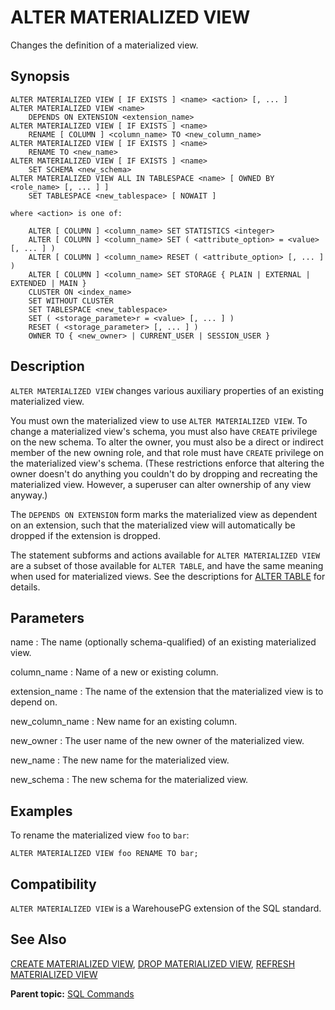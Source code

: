 # ALTER MATERIALIZED VIEW 

Changes the definition of a materialized view.

## <a id="section2"></a>Synopsis 

``` {#sql_command_synopsis}
ALTER MATERIALIZED VIEW [ IF EXISTS ] <name> <action> [, ... ]
ALTER MATERIALIZED VIEW <name>
    DEPENDS ON EXTENSION <extension_name>
ALTER MATERIALIZED VIEW [ IF EXISTS ] <name>
    RENAME [ COLUMN ] <column_name> TO <new_column_name>
ALTER MATERIALIZED VIEW [ IF EXISTS ] <name>
    RENAME TO <new_name>
ALTER MATERIALIZED VIEW [ IF EXISTS ] <name>
    SET SCHEMA <new_schema>
ALTER MATERIALIZED VIEW ALL IN TABLESPACE <name> [ OWNED BY <role_name> [, ... ] ]
    SET TABLESPACE <new_tablespace> [ NOWAIT ]

where <action> is one of:

    ALTER [ COLUMN ] <column_name> SET STATISTICS <integer>
    ALTER [ COLUMN ] <column_name> SET ( <attribute_option> = <value> [, ... ] )
    ALTER [ COLUMN ] <column_name> RESET ( <attribute_option> [, ... ] )
    ALTER [ COLUMN ] <column_name> SET STORAGE { PLAIN | EXTERNAL | EXTENDED | MAIN }
    CLUSTER ON <index_name>
    SET WITHOUT CLUSTER
    SET TABLESPACE <new_tablespace>
    SET ( <storage_paramete>r = <value> [, ... ] )
    RESET ( <storage_parameter> [, ... ] )
    OWNER TO { <new_owner> | CURRENT_USER | SESSION_USER }
```

## <a id="section3"></a>Description 

`ALTER MATERIALIZED VIEW` changes various auxiliary properties of an existing materialized view.

You must own the materialized view to use `ALTER MATERIALIZED VIEW`. To change a materialized view's schema, you must also have `CREATE` privilege on the new schema. To alter the owner, you must also be a direct or indirect member of the new owning role, and that role must have `CREATE` privilege on the materialized view's schema. \(These restrictions enforce that altering the owner doesn't do anything you couldn't do by dropping and recreating the materialized view. However, a superuser can alter ownership of any view anyway.\)

The `DEPENDS ON EXTENSION` form marks the materialized view as dependent on an extension, such that the materialized view will automatically be dropped if the extension is dropped.

The statement subforms and actions available for `ALTER MATERIALIZED VIEW` are a subset of those available for `ALTER TABLE`, and have the same meaning when used for materialized views. See the descriptions for [ALTER TABLE](ALTER_TABLE.html) for details.

## <a id="section4"></a>Parameters 

name
:   The name \(optionally schema-qualified\) of an existing materialized view.

column\_name
:   Name of a new or existing column.

extension\_name
:   The name of the extension that the materialized view is to depend on.

new\_column\_name
:   New name for an existing column.

new\_owner
:   The user name of the new owner of the materialized view.

new\_name
:   The new name for the materialized view.

new\_schema
:   The new schema for the materialized view.

## <a id="section6"></a>Examples 

To rename the materialized view `foo` to `bar`:

```
ALTER MATERIALIZED VIEW foo RENAME TO bar;
```

## <a id="section7"></a>Compatibility 

`ALTER MATERIALIZED VIEW` is a WarehousePG extension of the SQL standard.

## <a id="section8"></a>See Also 

[CREATE MATERIALIZED VIEW](CREATE_MATERIALIZED_VIEW.html), [DROP MATERIALIZED VIEW](DROP_MATERIALIZED_VIEW.html), [REFRESH MATERIALIZED VIEW](REFRESH_MATERIALIZED_VIEW.html)

**Parent topic:** [SQL Commands](../sql_commands/sql_ref.html)

